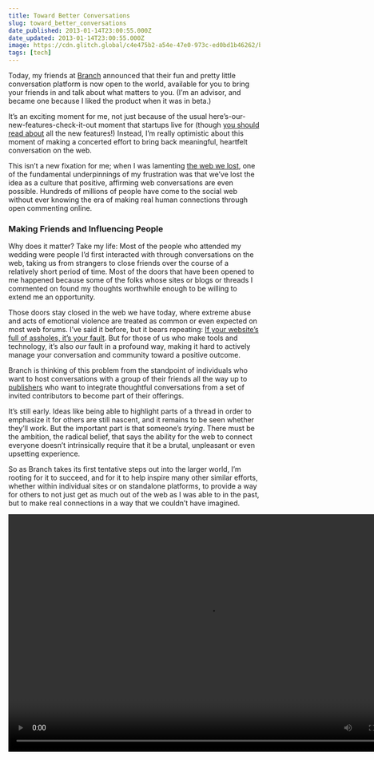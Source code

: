 ```yaml
---
title: Toward Better Conversations
slug: toward_better_conversations
date_published: 2013-01-14T23:00:55.000Z
date_updated: 2013-01-14T23:00:55.000Z
image: https://cdn.glitch.global/c4e475b2-a54e-47e0-973c-ed0bd1b46262/branch-screenshot.png?v=1670475285709
tags: [tech]
---
```


Today, my friends at [Branch](http://branch.com/) announced that their fun and pretty little conversation platform is now open to the world, available for you to bring your friends in and talk about what matters to you. (I’m an advisor, and became one because I liked the product when it was in beta.)

It’s an exciting moment for me, not just because of the usual here’s-our-new-features-check-it-out moment that startups live for (though [you should read about](http://bulletin.branch.com/post/40473589463/branch-opens-to-the-world) all the new features!) Instead, I’m really optimistic about this moment of making a concerted effort to bring back meaningful, heartfelt conversation on the web.

This isn’t a new fixation for me; when I was lamenting [the web we lost](/2012/12/13/the_web_we_lost/), one of the fundamental underpinnings of my frustration was that we’ve lost the idea as a culture that positive, affirming web conversations are even possible. Hundreds of millions of people have come to the social web without ever knowing the era of making real human connections through open commenting online.

### Making Friends and Influencing People

Why does it matter? Take my life: Most of the people who attended my wedding were people I’d first interacted with through conversations on the web, taking us from strangers to close friends over the course of a relatively short period of time. Most of the doors that have been opened to me happened because some of the folks whose sites or blogs or threads I commented on found my thoughts worthwhile enough to be willing to extend me an opportunity.

Those doors stay closed in the web we have today, where extreme abuse and acts of emotional violence are treated as common or even expected on most web forums. I’ve said it before, but it bears repeating: [If your website’s full of assholes, it’s your fault](/2011/07/20/if_your_websites_full_of_assholes_its_your_fault-2/). But for those of us who make tools and technology, it’s also *our* fault in a profound way, making it hard to actively manage your conversation and community toward a positive outcome.

Branch is thinking of this problem from the standpoint of individuals who want to host conversations with a group of their friends all the way up to [publishers](http://branch.com/publishers) who want to integrate thoughtful conversations from a set of invited contributors to become part of their offerings.

It’s still early. Ideas like being able to highlight parts of a thread in order to emphasize it for others are still nascent, and it remains to be seen whether they’ll work. But the important part is that someone’s *trying*. There must be the ambition, the radical belief, that says the ability for the web to connect everyone doesn’t intrinsically require that it be a brutal, unpleasant or even upsetting experience.

So as Branch takes its first tentative steps out into the larger world, I’m rooting for it to succeed, and for it to help inspire many other similar efforts, whether within individual sites or on standalone platforms, to provide a way for others to not just get as much out of the web as I was able to in the past, but to make real connections in a way that we couldn’t have imagined.

<video class="video-js vjs-default-skin imgcenter" data-setup="{}" height="476" id="tourvideo" preload="auto" controls="" width="800">
  <source src="https://cdn.glitch.global/c4e475b2-a54e-47e0-973c-ed0bd1b46262/tour-how-d1748b8941de869f55316391701f99e0.mp4?v=1670400966451" type="video/mp4">
</video>
